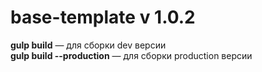 # base-template v 1.0.2
__gulp build__ — для сборки dev версии  
__gulp build --production__ — для сборки production версии

